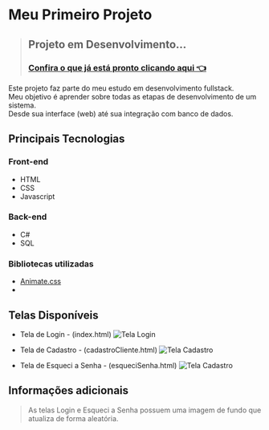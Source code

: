 # Meu Primeiro Projeto
> ## Projeto em Desenvolvimento...
> ### <a href="https://ingridliana-dev.github.io/PrimeiroProjeto/index.html" target="_blank"> Confira o que já está pronto clicando aqui 👈 </a>

Este projeto faz parte do meu estudo em desenvolvimento fullstack.  
Meu objetivo é aprender sobre todas as etapas de desenvolvimento de um sistema.  
Desde sua interface (web) até sua integração com banco de dados.


## Principais Tecnologias
### Front-end
- HTML
- CSS
- Javascript

### Back-end
- C#
- SQL

### Bibliotecas utilizadas
- [Animate.css](https://animate.style)
- 

## Telas Disponíveis

- Tela de Login - (index.html)
![Tela Login](imagens/telaLogin.gif)

- Tela de Cadastro - (cadastroCliente.html)
![Tela Cadastro](imagens/telaCadastro.gif)

- Tela de Esqueci a Senha - (esqueciSenha.html)
![Tela Cadastro](imagens/esqueciSenha.gif)


## Informações adicionais

> As telas Login e Esqueci a Senha possuem uma imagem de fundo que atualiza de forma aleatória.